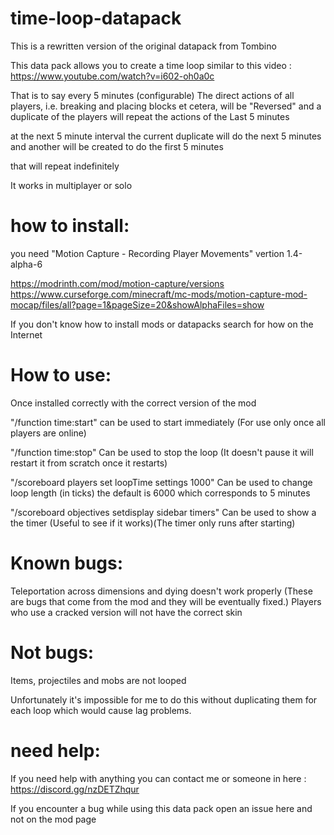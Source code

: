 # time-loop-datapack
This is a rewritten version of the original datapack from Tombino

This data pack allows you to create a time loop similar to this video : https://www.youtube.com/watch?v=i602-oh0a0c

That is to say every 5 minutes (configurable) The direct actions of all players, i.e. breaking and placing blocks et cetera, will be "Reversed" and a duplicate of the players will repeat the actions of the Last 5 minutes

at the next 5 minute interval the current duplicate will do the next 5 minutes and another will be created to do the first 5 minutes

that will repeat indefinitely

It works in multiplayer or solo

# how to install:
you need "Motion Capture - Recording Player Movements" vertion 1.4-alpha-6

https://modrinth.com/mod/motion-capture/versions https://www.curseforge.com/minecraft/mc-mods/motion-capture-mod-mocap/files/all?page=1&pageSize=20&showAlphaFiles=show

If you don't know how to install mods or datapacks search for how on the Internet

# How to use:
Once installed correctly with the correct version of the mod

"/function time:start" can be used to start immediately (For use only once all players are online)

"/function time:stop" Can be used to stop the loop (It doesn't pause it will restart it from scratch once it restarts)

"/scoreboard players set loopTime settings 1000" Can be used to change loop length (in ticks) the default is 6000 which corresponds to 5 minutes

"/scoreboard objectives setdisplay sidebar timers" Can be used to show a the timer (Useful to see if it works)(The timer only runs after starting)


# Known bugs:
Teleportation across dimensions and dying doesn't work properly (These are bugs that come from the mod and they will be eventually fixed.)
Players who use a cracked version will not have the correct skin

# Not bugs:
Items, projectiles and mobs are not looped

Unfortunately it's impossible for me to do this without duplicating them for each loop which would cause lag problems.
  
# need help:
If you need help with anything you can contact me or someone in here : https://discord.gg/nzDETZhqur

If you encounter a bug while using this data pack open an issue here and not on the mod page 

